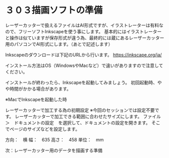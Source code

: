 # ３０３描画ソフトの準備

レーザーカッターで扱えるファイルはAI形式ですが、イラストレーターは有料なので、フリーソフトInkscapeを使う事にします。
基本的にはイラストレーターと操作は似ていますが保存形式が違う為、最終的には蔵にあるレーザーカッター用のパソコンでAI形式にします。（あとで記述します）

Inkscapeのダウンロードは下記のURLから行います。
https://inkscape.org/ja/

インストール方法はOS（WindowsやMacなど）で違いがありますので注意してください。

インストールが終わったら、Inkscapeを起動してみましょう。
初回起動時、やや時間がかかる場合があります。

※MacでInkscapeを起動した時


レーザーカッターで加工する為の初期設定
※今回のセッションでは設定不要です。
レーザーカッターで加工できる範囲に合わせたサイズにします。
ファイル　＞　ドキュメントの設定　を選択して、ドキュメントの設定を開きます。
そこでページのサイズなどを設定します。

方向：　横
幅：　635
高さ：　458
単位：　mm

次：レーザーカッター用のデータを描画する準備
